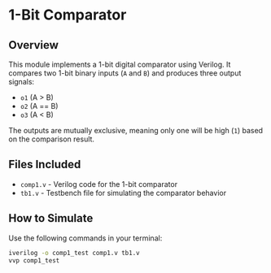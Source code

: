# 1-Bit Comparator

## Overview
This module implements a 1-bit digital comparator using Verilog. It compares two 1-bit binary inputs (`A` and `B`) and produces three output signals:
- `o1` (A > B)
- `o2` (A == B)
- `o3` (A < B)

The outputs are mutually exclusive, meaning only one will be high (`1`) based on the comparison result.

## Files Included
- `comp1.v` - Verilog code for the 1-bit comparator
- `tb1.v` - Testbench file for simulating the comparator behavior

## How to Simulate
Use the following commands in your terminal:
```bash
iverilog -o comp1_test comp1.v tb1.v
vvp comp1_test
